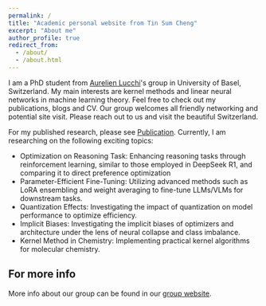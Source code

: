 ```yaml
---
permalink: /
title: "Academic personal website from Tin Sum Cheng"
excerpt: "About me"
author_profile: true
redirect_from: 
  - /about/
  - /about.html
---
```


I am a PhD student from [Aurelien Lucchi](https://omls.dmi.unibas.ch/en/persons/aurelien-lucchi/)'s group in University of Basel, Switzerland. My main interests are kernel methods and linear neural networks in machine learning theory. Feel free to check out my publications, blogs and CV. Our group welcomes all friendly networking and potential site visit. Please reach out to us and visit the beautiful Switzerland.

For my published research, please see [Publication](https://tscheng516.github.io/personal_page/publications/). Currently, I am researching on the following exciting topics:
- Optimization on Reasoning Task: Enhancing reasoning tasks through reinforcement learning, similar to those employed in DeepSeek R1, and comparing it to direct preference optimization
- Parameter-Efficient Fine-Tuning: Utilizing advanced methods such as LoRA ensembling and weight averaging to fine-tune LLMs/VLMs for downstream tasks.​
- Quantization Effects: Investigating the impact of quantization on model performance to optimize efficiency.​
- Implicit Biases: Investigating the implicit biases of optimizers and architecture under the lens of neural collapse and class imbalance.
- Kernel Method in Chemistry: Implementing practical kernel algorithms for molecular chemistry.




For more info
------
More info about our group can be found in our [group website](https://omls.dmi.unibas.ch/en/). 
